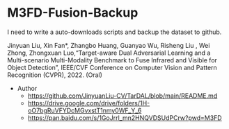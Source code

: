 # M3FD-Fusion-Backup
I need to write a auto-downloads scripts and backup the dataset to github.

Jinyuan Liu, Xin Fan*, Zhangbo Huang, Guanyao Wu, Risheng Liu , Wei Zhong, Zhongxuan Luo,“Target-aware Dual Adversarial Learning and a Multi-scenario Multi-Modality Benchmark to Fuse Infrared and Visible for Object Detection”, IEEE/CVF Conference on Computer Vision and Pattern Recognition (CVPR), 2022. (Oral)

* Author
  * https://github.com/JinyuanLiu-CV/TarDAL/blob/main/README.md
  * https://drive.google.com/drive/folders/1H-oO7bgRuVFYDcMGvxstT1nmy0WF_Y_6
  * https://pan.baidu.com/s/1GoJrrl_mn2HNQVDSUdPCrw?pwd=M3FD